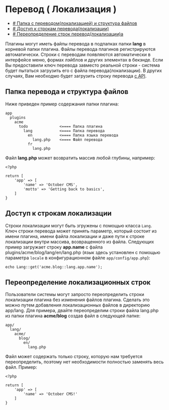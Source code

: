 # Перевод ( Локализация )

- [# Папка с переводом(локализацией) и структура файлов](#file-structure)
- [# Доступ к строкам перевода(локализации)](#accessing-strings)
- [# Переопределение строк перевод(локализации)а](#overriding)

Плагины могут иметь файлы перевода в подпапках папки **lang** в корневой папки плагина. Файлы перевода плагинов регистрируются автоматически. Строки с переводам появляются автоматически в интерфейсе меню, формах лэйблов и других элементах в бекэнде. Если Вы предоставили ключ перевода завместо реальной строки - система будет пытаться загрузить его с файла перевода(локализации). В других случаях, Вам необходмо будет загрузить строку перевода [с API](#accessing-strings). 

## <a name="file-structure" class="anchor" href="#file-structure"></a> Папка перевода и структура файлов

Ниже приведен пример содержания папки плагина:

    app
      plugins
        acme
          todo              <==== Папка плагина
            lang            <==== Папка перевода
              en            <==== Папка языка перевода
                lang.php    <==== Файл перевода
              fr
                lang.php


Файл **lang.php** может возвратить массив любой глубины, например:

    <?php

    return [
        'app' => [
            'name' => 'October CMS',
            'motto' => 'Getting back to basics',
        ]
    }

## <a name="accessing-strings" class="anchor" href="#accessing-strings"></a> Доступ к строкам локализации

Строки локализации могут быть згружены с помощью класса `Lang`.  Ключ строки перевода может принять параметр, который состоит из имени плагина, имени файла локализации и даже пути к строке локализации внутри массива, возвращенного из файла. Следующих пример загружает строку **app.name** с файла plugins/acme/blog/lang/en/lang.php (язык здесь установлен с помощью параметра `locale` в конфигурационном файле `app/config/app.php`):

    echo Lang::get('acme.blog::lang.app.name');

## <a name="overriding" class="anchor" href="#overriding"></a> Переопределение локализационных строк

Пользователи системы могут запросто переопределить строки локализации плагина без изменения файлов плагина. Сделать это можно путем добавления локализационных файлов в директорию app/lang. Для примера, двайте переопределим строки файла lang.php из папки плагина **acme/blog** создав файл в следующей папке:

    app/
      lang/
        acme/
          blog/
            en/
              lang.php

Файл может содержать только строку, которую нам требуется переопределить, поэтому нет необходимости полностью заменять весь файл. Пример:

    <?php

    return [
        'app' => [
            'name' => 'October CMS!'
        ]
    }
